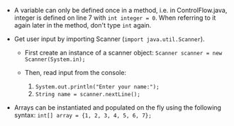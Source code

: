 * A variable can only be defined once in a method, i.e. in ControlFlow.java, integer is defined on line 7 with `int integer = 0`. When referring to it again later in the method, don't type `int` again.


* Get user input by importing Scanner (`import java.util.Scanner`).
  * First create an instance of a scanner object: `Scanner scanner = new Scanner(System.in);`

  * Then, read input from the console:

    1. `System.out.println("Enter your name:");`
    2. `String name = scanner.nextLine();`


* Arrays can be instantiated and populated on the fly using the following syntax: `int[] array = {1, 2, 3, 4, 5, 6, 7};`
